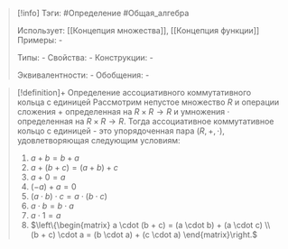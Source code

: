 > [!info]
> Тэги: #Определение #Общая_алгебра 
> 
> Использует: [[Концепция множества]], [[Концепция функции]]
> Примеры: *-*
> 
> Типы: *-*
> Свойства: *-*
> Конструкции: *-*
> 
> Эквивалентности: *-*
> Обобщения: *-*

> [!definition]+ Определение ассоциативного коммутативного кольца с единицей
> Рассмотрим непустое множество $R$ и операции сложения $+$ определенная на $R \times R \rightarrow R$ и умножения $\cdot$ определенная на $R \times R \rightarrow R$. Тогда ассоциативное коммутативное кольцо с единицей - это упорядоченная пара $(R, +, \cdot)$, удовлетворяющая следующим условиям:
> 1. $a+b = b+a$
> 2. $a + (b+c) = (a+b) + c$
> 3. $a + 0 = a$
> 4. $(-a) + a = 0$
> 5. $(a \cdot b) \cdot c = a \cdot (b \cdot c)$
> 6. $a \cdot b = b \cdot a$
> 7. $a \cdot 1 = a$
> 8. $\left\{\begin{matrix} a \cdot (b + c) = (a \cdot b) + (a \cdot c) \\ (b + c) \cdot a = (b \cdot a) + (c \cdot a) \end{matrix}\right.$